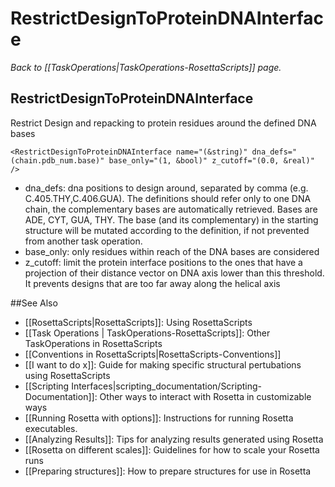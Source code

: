 # RestrictDesignToProteinDNAInterface
*Back to [[TaskOperations|TaskOperations-RosettaScripts]] page.*
## RestrictDesignToProteinDNAInterface

Restrict Design and repacking to protein residues around the defined DNA bases

    <RestrictDesignToProteinDNAInterface name="(&string)" dna_defs="(chain.pdb_num.base)" base_only="(1, &bool)" z_cutoff="(0.0, &real)" />

-   dna\_defs: dna positions to design around, separated by comma (e.g. C.405.THY,C.406.GUA). The definitions should refer only to one DNA chain, the complementary bases are automatically retrieved. Bases are ADE, CYT, GUA, THY. The base (and its complementary) in the starting structure will be mutated according to the definition, if not prevented from another task operation.
-   base\_only: only residues within reach of the DNA bases are considered
-   z\_cutoff: limit the protein interface positions to the ones that have a projection of their distance vector on DNA axis lower than this threshold. It prevents designs that are too far away along the helical axis


##See Also

* [[RosettaScripts|RosettaScripts]]: Using RosettaScripts
* [[Task Operations | TaskOperations-RosettaScripts]]: Other TaskOperations in RosettaScripts
* [[Conventions in RosettaScripts|RosettaScripts-Conventions]]
* [[I want to do x]]: Guide for making specific structural pertubations using RosettaScripts
* [[Scripting Interfaces|scripting_documentation/Scripting-Documentation]]: Other ways to interact with Rosetta in customizable ways
* [[Running Rosetta with options]]: Instructions for running Rosetta executables.
* [[Analyzing Results]]: Tips for analyzing results generated using Rosetta
* [[Rosetta on different scales]]: Guidelines for how to scale your Rosetta runs
* [[Preparing structures]]: How to prepare structures for use in Rosetta
